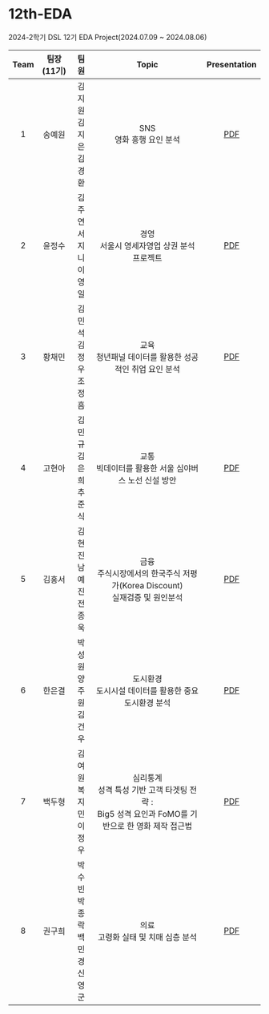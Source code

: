 # 12th-EDA
2024-2학기 DSL 12기 EDA Project(2024.07.09 ~ 2024.08.06)

|Team|팀장(11기)|팀원|Topic|Presentation|
|:---:|:---:|:---:|:---:|:---:|
|1|송예원|김지원<br>김지은<br>김경환|SNS<br>영화 흥행 요인 분석|[PDF](sns/24_2_DSL_EDA_SNS.pdf)|
|2|윤정수|김주연<br>서지니<br>이영일|경영<br>서울시 영세자영업 상권 분석 프로젝트|[PDF](경영/24_2_DSL_EDA_경영.pdf)|
|3|황채민|김민석<br>김정우<br>조정흠|교육<br>청년패널 데이터를 활용한 성공적인 취업 요인 분석|[PDF](교육/24_2_DSL_EDA_교육.pdf)|
|4|고현아|김민규<br>김은희<br>추준식|교통<br>빅데이터를 활용한 서울 심야버스 노선 신설 방안 |[PDF](교통/24_2_DSL_EDA_교통.pdf)|
|5|김홍서|김현진<br>남예진<br>전종욱|금융<br>주식시장에서의 한국주식 저평가(Korea Discount)<br>실재검증 및 원인분석|[PDF](금융/24_2_DSL_EDA_금융.pdf)|
|6|한은결|박성원<br>양주원<br>김건우|도시환경<br>도시시설 데이터를 활용한 중요 도시환경 분석|[PDF](도시환경/24_2_DSL_EDA_도시환경.pdf)|
|7|백두형|김여원<br>복지민<br>이정우|심리통계<br>성격 특성 기반 고객 타겟팅 전략 : <br>Big5 성격 요인과 FoMO를 기반으로 한 영화 제작 접근법|[PDF](심리통계/24_2_DSL_EDA_심리통계.pdf)|
|8|권구희|박수빈<br>박종락<br>백민경<br>신영군|의료<br>고령화 실태 및 치매 심층 분석|[PDF](의료/24_2_DSL_EDA_의료.pdf)|

<br><br>
